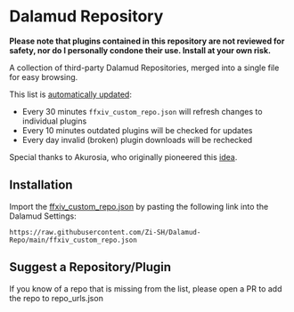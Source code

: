# Dalamud Repository

**Please note that plugins contained in this repository are not reviewed for safety, nor do I personally condone their use. Install at your own risk.**


A collection of third-party Dalamud Repositories, merged into a single file for easy browsing.

This list is [automatically updated](https://github.com/Zi-SH/Dalamud-Repo-Updater):
- Every 30 minutes `ffxiv_custom_repo.json` will refresh changes to individual plugins
- Every 10 minutes outdated plugins will be checked for updates
- Every day invalid (broken) plugin downloads will be rechecked

Special thanks to Akurosia, who originally pioneered this [idea](https://github.com/Akurosia/MyCustomDalamudPluginRepoCollection).

## Installation

Import the [ffxiv_custom_repo.json](https://raw.githubusercontent.com/Zi-SH/Dalamud-Repo/main/ffxiv_custom_repo.json) by pasting the following link into the Dalamud Settings:

`https://raw.githubusercontent.com/Zi-SH/Dalamud-Repo/main/ffxiv_custom_repo.json`

## Suggest a Repository/Plugin
If you know of a repo that is missing from the list, please open a PR to add the repo to repo_urls.json
